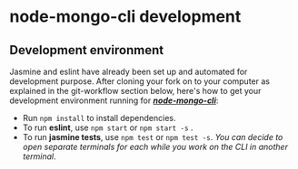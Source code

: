# node-mongo-cli development

## Development environment
Jasmine and eslint have already been set up and automated for development purpose. After cloning your fork on to your computer as explained in the git-workflow section below, here's how to get your development environment running for ***[node-mongo-cli](https://github.com/code-collabo/node-mongo-cli)***:
* Run `npm install` to install dependencies.
* To run **eslint**, use `npm start` or `npm start -s` .
* To run **jasmine tests**, use `npm test` or `npm test -s`.
_You can decide to open separate terminals for each while you work on the CLI in another terminal_.
